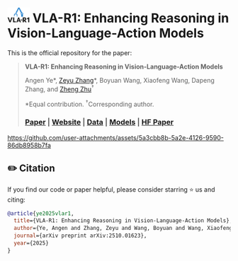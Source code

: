 # <img src="https://github.com/GigaAI-research/VLA-R1/blob/website/assets/vlar1_logo.png" alt="logo" width="50"/> VLA-R1: Enhancing Reasoning in Vision-Language-Action Models

This is the official repository for the paper:
> **VLA-R1: Enhancing Reasoning in Vision-Language-Action Models**
>
> Angen Ye\*, [Zeyu Zhang](https://steve-zeyu-zhang.github.io/)\*, Boyuan Wang, Xiaofeng Wang, Dapeng Zhang, and [Zheng Zhu](http://www.zhengzhu.net/)<sup>†</sup>
>
> \*Equal contribution. <sup>†</sup>Corresponding author.
>
> ### [Paper](https://arxiv.org/abs/2510.01623) | [Website](https://gigaai-research.github.io/VLA-R1) | [Data]() | [Models]() | [HF Paper](https://huggingface.co/papers/2510.01623)

https://github.com/user-attachments/assets/5a3cbb8b-5a2e-4126-9590-86db8958b7fa

## ✏️ Citation
If you find our code or paper helpful, please consider starring ⭐ us and citing:
```bibtex
@article{ye2025vlar1,
  title={VLA-R1: Enhancing Reasoning in Vision-Language-Action Models},
  author={Ye, Angen and Zhang, Zeyu and Wang, Boyuan and Wang, Xiaofeng and Zhang, Dapeng and Zhu, Zheng},
  journal={arXiv preprint arXiv:2510.01623},
  year={2025}
}
```






